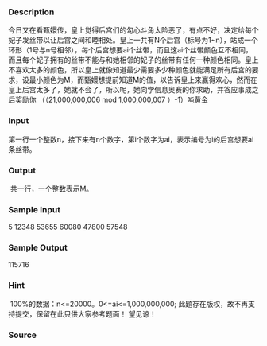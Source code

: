 
### Description
今日又在看甄嬛传，皇上觉得后宫们的勾心斗角太险恶了，有点不好，决定给每个妃子发丝带以让后宫之间和睦相处。皇上一共有N个后宫（标号为1~n），站成一个环形（1号与n号相邻），每个后宫想要ai个丝带，而且这ai个丝带颜色互不相同，而且每个妃子拥有的丝带不能与和她相邻的妃子的丝带有任何一种颜色相同。皇上不喜欢太多的颜色，所以皇上就像知道最少需要多少种颜色就能满足所有后宫的要求，设最小颜色为M，而甄嬛想提前知道M的值，以告诉皇上来赢得欢心，然而在皇上后宫太多了，她就不会了，所以呢，她向学信息奥赛的你求助，并答应事成之后奖励你
（（21,000,000,006 mod 1,000,000,007 ）-1）吨黄金

### Input
第一行一个整数n，接下来有n个数字，第i个数字为ai，表示编号为i的后宫想要ai条丝带。

### Output
 共一行，一个整数表示M。

### Sample Input
5
12348
53655
60080
47800
57548

### Sample Output
115716

### Hint
 100%的数据：n<=20000。0<=ai<=1,000,000,000;
此题存在版权，故不再支持提交，保留在此只供大家参考题面！ 望见谅！


### Source
